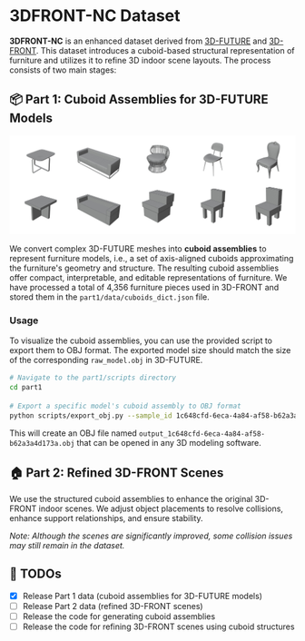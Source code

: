 # 3DFRONT-NC Dataset

**3DFRONT-NC**  is an enhanced dataset derived from [3D-FUTURE](https://tianchi.aliyun.com/specials/promotion/alibaba-3d-scene-dataset) and [3D-FRONT](https://tianchi.aliyun.com/specials/promotion/alibaba-3d-scene-dataset). This dataset introduces a cuboid-based structural representation of furniture and utilizes it to refine 3D indoor scene layouts. The process consists of two main stages:

## 📦 Part 1: Cuboid Assemblies for 3D-FUTURE Models

![p1_demo](./assets/p1_demo.jpg)

We convert complex 3D-FUTURE meshes into **cuboid assemblies** to represent furniture models, i.e., a set of axis-aligned cuboids approximating the furniture's geometry and structure. The resulting cuboid assemblies offer compact, interpretable, and editable representations of furniture. We have processed a total of 4,356 furniture pieces used in 3D-FRONT and stored them in the `part1/data/cuboids_dict.json` file.

### Usage

To visualize the cuboid assemblies, you can use the provided script to export them to OBJ format. The exported model size should match the size of the corresponding `raw_model.obj` in 3D-FUTURE.

```bash
# Navigate to the part1/scripts directory
cd part1

# Export a specific model's cuboid assembly to OBJ format
python scripts/export_obj.py --sample_id 1c648cfd-6eca-4a84-af58-b62a3a4d173a
```

This will create an OBJ file named `output_1c648cfd-6eca-4a84-af58-b62a3a4d173a.obj` that can be opened in any 3D modeling software.

## 🏠 Part 2: Refined 3D-FRONT Scenes

We use the structured cuboid assemblies to enhance the original 3D-FRONT indoor scenes. We adjust object placements to resolve collisions, enhance support relationships, and ensure stability.

*Note: Although the scenes are significantly improved, some collision issues may still remain in the dataset.*



## 📝 TODOs

- [x] Release Part 1 data (cuboid assemblies for 3D-FUTURE models)
- [ ] Release Part 2 data (refined 3D-FRONT scenes)
- [ ] Release the code for generating cuboid assemblies
- [ ] Release the code for refining 3D-FRONT scenes using cuboid structures 

